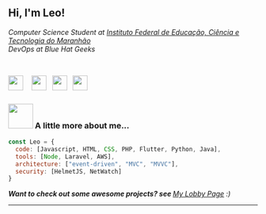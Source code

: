 <h2> Hi, I'm Leo! </h2>
<p><em> Computer Science Student at <a href="https://caxias.ifma.edu.br/">Instituto Federal de Educação, Ciência e Tecnologia do Maranhão</a>
</br>
DevOps at Blue Hat Geeks
</br>
</em></p>

<div>
</br>
<p align='Left'>
 <a href="https://www.youtube.com/channel/UCAKrIqr9XOgJb5QjgX1iaxA/"><img height="30" src="https://upload.wikimedia.org/wikipedia/commons/thumb/4/42/YouTube_icon_%282013-2017%29.png/640px-YouTube_icon_%282013-2017%29.png"></a>ﾠ
<a href="https://twitter.com/leoalmeidabs"><img height="30" src="https://github.com/WaylonWalker/WaylonWalker/blob/main/icon/twitter.png?raw=true"></a>&nbsp;&nbsp;
<a href="https://instagram.com/leoalmeidabs"><img height="30" src="https://user-images.githubusercontent.com/37451620/118635309-cfe24280-b7a9-11eb-89fd-55e69345e871.png?raw=true"></a>&nbsp;&nbsp;
<a href="https://www.linkedin.com/in/leonardo-almeida-de-ara%C3%BAjo-9b7576135/"><img height="30" src="https://github.com/WaylonWalker/WaylonWalker/blob/main/icon/linkedin.png?raw=true"></a>

  
</div>

### <img src="https://media.giphy.com/media/VgCDAzcKvsR6OM0uWg/giphy.gif" width="50"> A little more about me...  

```javascript
const Leo = {
  code: [Javascript, HTML, CSS, PHP, Flutter, Python, Java],
  tools: [Node, Laravel, AWS],
  architecture: ["event-driven", "MVC", "MVVC"],
  security: [HelmetJS, NetWatch]
}
```
<em><b>Want to check out some awesome projects? see </b><a href="https://bulletsentence.github.io/">My Lobby Page</a> :)</em>

  ---
